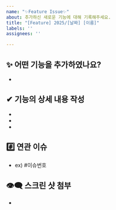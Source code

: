 ```yaml
---
name: "✨Feature Issue✨"
about: 추가하신 새로운 기능에 대해 기록해주세요.
title: "[Feature] 2025/[날짜] [이름]"
labels: ''
assignees: ''

---
```


## ✨ 어떤 기능을 추가하였나요?
- 

## ✔ 기능의 상세 내용 작성
-  
-  
-  

## #️⃣ 연관 이슈 
- ex) #이슈번호 

## 👁‍🗨 스크린 샷 첨부
-
